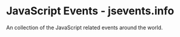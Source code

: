 JavaScript Events - jsevents.info
=================================

An collection of the JavaScript related events around the world.